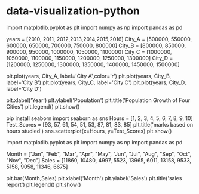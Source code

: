 # data-visualization-python
import matplotlib.pyplot as plt
import numpy as np
import pandas as pd

years = [2010, 2011, 2012,2013,2014,2015,2016]
City_A = [500000, 550000, 600000, 650000, 700000, 750000, 800000]
City_B = [800000, 850000, 900000, 950000, 1000000, 1050000, 1100000]
City_C = [1000000, 1050000, 1100000, 1150000, 1200000, 1250000, 1300000]
City_D = [1200000, 1250000, 1300000, 1350000, 1400000, 1450000, 1500000]


plt.plot(years, City_A, label='City A',color='r')
plt.plot(years, City_B, label='City B')
plt.plot(years, City_C, label='City C')
plt.plot(years, City_D, label='City D')


plt.xlabel('Year')
plt.ylabel('Population')
plt.title('Population Growth of Four Cities')
plt.legend()
plt.show()



pip install seaborn
import seaborn as sns
Hours = [1, 2, 3, 4, 5, 6, 7, 8, 9, 10]
Test_Scores = [93, 57, 61, 54, 51, 53, 87, 81, 83, 85]
plt.title('marks based on hours studied')
sns.scatterplot(x=Hours, y=Test_Scores)
plt.show()






import matplotlib.pyplot as plt
import numpy as np
import pandas as pd

Month = ["Jan", "Feb", "Mar", "Apr", "May", "Jun", "Jul", "Aug", "Sep", "Oct", "Nov", "Dec"]
Sales = [11860, 10480, 4997, 5523, 13965, 6011, 13158, 9533, 5158, 9058, 11346, 6675]

plt.bar(Month,Sales)
plt.xlabel('Month')
plt.ylabel('Sales')
plt.title('sales report')
plt.legend()
plt.show()

